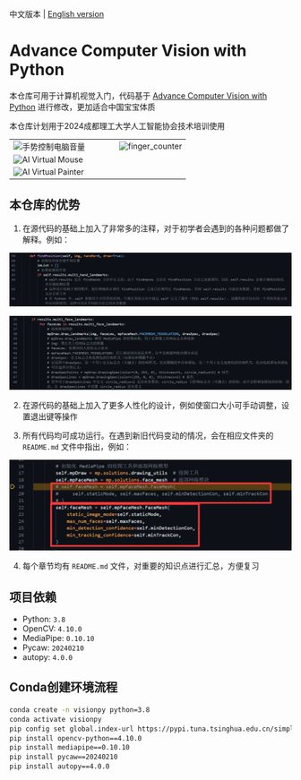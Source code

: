 中文版本 | [English version](https://github.com/Diraw/Advance-Computer-Vision-with-Python/tree/main_en)

# Advance Computer Vision with Python

本仓库可用于计算机视觉入门，代码基于 [Advance Computer Vision with Python](https://www.computervision.zone/courses/advance-computer-vision-with-python/) 进行修改，更加适合中国宝宝体质

本仓库计划用于2024成都理工大学人工智能协会技术培训使用

<table width="100%">
  <tr>
    <td width="60%"><img src="./pics/手势控制电脑音量.gif" alt="手势控制电脑音量" style="width: 100%;"></td>
    <td width="40%"><img src="./pics/finger_counter.gif" alt="finger_counter" style="width: 100%;"></td>
  </tr>
  <tr>
    <td colspan="2"><img src="./pics/AI Virtual Mouse.gif" alt="AI Virtual Mouse" style="width: 100%;"></td>
  </tr>
  <tr>
    <td colspan="2"><img src="./pics/AI Virtual Painter.gif" alt="AI Virtual Painter" style="width: 100%;"></td>
  </tr>
</table>

## 本仓库的优势

1. 在源代码的基础上加入了非常多的注释，对于初学者会遇到的各种问题都做了解释。例如：

![1](./pics/1.png)

![2](./pics/2.png)

2. 在源代码的基础上加入了更多人性化的设计，例如使窗口大小可手动调整，设置退出键等操作

3. 所有代码均可成功运行。在遇到新旧代码变动的情况，会在相应文件夹的 `README.md` 文件中指出，例如：

![3](./Chapter%204%20Face%20Mesh/pics/关键字传参.png)

4. 每个章节均有 `README.md` 文件，对重要的知识点进行汇总，方便复习

## 项目依赖

- Python: `3.8`
- OpenCV: `4.10.0`
- MediaPipe: `0.10.10`
- Pycaw: `20240210`
- autopy: `4.0.0`

## Conda创建环境流程

```bash
conda create -n visionpy python=3.8
conda activate visionpy
pip config set global.index-url https://pypi.tuna.tsinghua.edu.cn/simple
pip install opencv-python==4.10.0
pip install mediapipe==0.10.10
pip install pycaw==20240210
pip install autopy==4.0.0
```

